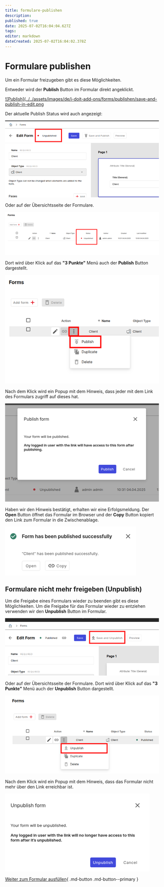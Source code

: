 ```yaml
---
title: formulare-publishen
description: 
published: true
date: 2025-07-02T16:04:04.627Z
tags: 
editor: markdown
dateCreated: 2025-07-02T16:04:02.378Z
---
```


# Formulare publishen

Um ein Formular freizugeben gibt es diese Möglichkeiten.

Entweder wird der **Publish** Button im Formular direkt angeklickt.

[![Publish](../../assets/images/de/i-doit-add-ons/forms/publishen/save-and-publish-in-edit.png](../../assets/images/de/i-doit-add-ons/forms/publishen/save-and-publish-in-edit.png)

Der aktuelle Publish Status wird auch angezeigt:

[![publish-status-in-edit-form](../../assets/images/en/i-doit-add-ons/forms/publish-forms/publish-status-in-edit.png)](../../assets/images/en/i-doit-add-ons/forms/publish-forms/publish-status-in-edit.png)

Oder auf der Übersichtsseite der Formulare.

[![Übersicht](../../assets/images/de/i-doit-add-ons/forms/publishen/publish-status-in-overview.png)](../../assets/images/de/i-doit-add-ons/forms/publishen/publish-status-in-overview.png)

Dort wird über Klick auf das **"3 Punkte"** Menü auch der **Publish** Button dargestellt.

[![Übersicht](../../assets/images/de/i-doit-add-ons/forms/publishen/publish-in-overview.png)](../../assets/images/de/i-doit-add-ons/forms/publishen/publish-in-overview.png)

Nach dem Klick wird ein Popup mit dem Hinweis, dass jeder mit dem Link des Formulars zugriff auf dieses hat.

[![Confirm popup](../../assets/images/de/i-doit-add-ons/forms/publishen/publish-popup.png)](../../assets/images/de/i-doit-add-ons/forms/publishen/publish-popup.png)

Haben wir den Hinweis bestätigt, erhalten wir eine Erfolgsmeldung. Der **Open** Button öffnet das Formular im Browser und der **Copy** Button kopiert den Link zum Formular in die Zwischenablage.

[![success](../../assets/images/de/i-doit-add-ons/forms/publishen/publish-success.png)](../../assets/images/de/i-doit-add-ons/forms/publishen/publish-success.png)

## Formulare nicht mehr freigeben (Unpublish)

Um die Freigabe eines Formulars wieder zu beenden gibt es diese Möglichkeiten. Um die Freigabe für das Formular wieder zu entziehen verwenden wir den **Unpublish** Button im Formular.

[![Unpublish](../../assets/images/de/i-doit-add-ons/forms/publishen/save-and-unpublish-in-edit.png)](../../assets/images/de/i-doit-add-ons/forms/publishen/save-and-unpublish-in-edit.png)

Oder auf der Übersichtsseite der Formulare. Dort wird über Klick auf das **"3 Punkte"** Menü auch der **Unpublish** Button dargestellt.

[![Übersicht](../../assets/images/de/i-doit-add-ons/forms/publishen/unpublish-in-overview.png)](../../assets/images/de/i-doit-add-ons/forms/publishen/unpublish-in-overview.png)

Nach dem Klick wird ein Popup mit dem Hinweis, dass das Formular nicht mehr über den Link erreichbar ist.

[![Unpublish popup](../../assets/images/de/i-doit-add-ons/forms/publishen/unpublish-popup.png)](../../assets/images/de/i-doit-add-ons/forms/publishen/unpublish-popup.png)

[Weiter zum Formular ausfüllen](./formulare-ausfuellen.md){ .md-button .md-button--primary }
